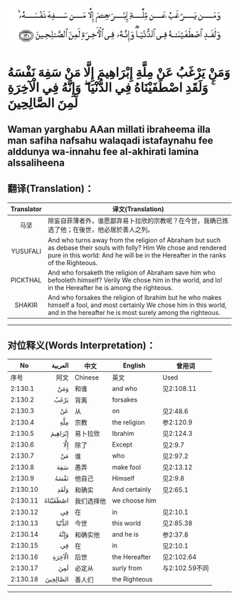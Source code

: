 ![002:130](images/002_130.gif)

#   وَمَنْ يَرْغَبُ عَنْ مِلَّةِ إِبْرَاهِيمَ إِلَّا مَنْ سَفِهَ نَفْسَهُ ۚ وَلَقَدِ اصْطَفَيْنَاهُ فِي الدُّنْيَا ۖ وَإِنَّهُ فِي الْآخِرَةِ لَمِنَ الصَّالِحِينَ 

## Waman yarghabu AAan millati ibraheema illa man safiha nafsahu walaqadi istafaynahu fee alddunya wa-innahu fee al-akhirati lamina alssaliheena

## 翻译(Translation)：

| Translator | 译文(Translation)                                            |
|:----------:| ------------------------------------------------------------ |
| 马坚       | 除妄自菲薄者外，谁愿鄙弃易卜拉欣的宗教呢？在今世，我确已拣选了他；在後世，他必居於善人之列。 |
| YUSUFALI   | And who turns away from the religion of Abraham but such as debase their souls with folly? Him We chose and rendered pure in this world: And he will be in the Hereafter in the ranks of the Righteous. |
| PICKTHAL   | And who forsaketh the religion of Abraham save him who befooleth himself? Verily We chose him in the world, and lo! in the Hereafter he is among the righteous. |
| SHAKIR     | And who forsakes the religion of Ibrahim but he who makes himself a fool, and most certainly We chose him in this world, and in the hereafter he is most surely among the righteous. |

---

## 对位释义(Words Interpretation)：

| No       |  العربية | 中文       | English       | 曾用词         |
| -------- | -------: | ---------- | ------------- | -------------- |
| 序号     |     阿文 | Chinese    | 英文          | Used           |
| 2:130.1  |      وَمَنْ | 和谁       | and who       | 见2:108.11     |
| 2:130.2  |     يَرْغَبُ | 背离       | forsakes      |                |
| 2:130.3  |       عَنْ | 从         | on            | 见2:48.6       |
| 2:130.4  |      مِلَّةِ | 宗教       | the religion  | 参2:120.9      |
| 2:130.5  |  إِبْرَاهِيمَ | 易卜拉欣   | Ibrahim       | 见2:124.3      |
| 2:130.6  |      إِلَّا | 除了       | Except        | 见2:9.7        |
| 2:130.7  |       مَنْ | 谁         | who           | 见2:97.2       |
| 2:130.8  |      سَفِهَ | 愚弄       | make fool     | 见2:13.12      |
| 2:130.9  |     نَفْسَهُ | 他自己     | Himself       | 见2:9.8        |
| 2:130.10 |     وَلَقَدِ | 和确实     | And certainly | 见2:65.1       |
| 2:130.11 | اصْطَفَيْنَاهُ | 我们选择他 | we choose him |                |
| 2:130.12 |       فِي | 在         | in            | 见2:10.1       |
| 2:130.13 |   الدُّنْيَا | 今世       | this world    | 见2:85.38      |
| 2:130.14 |     وَإِنَّهُ | 和确实他   | and he is     | 参2:37.8       |
| 2:130.15 |       فِي | 在         | in            | 见2:10.1       |
| 2:130.16 |   الْآخِرَةِ | 后世       | the Hereafter | 见2:102.64     |
| 2:130.17 |      لَمِنَ | 必定从     | surly from    | 与2:102.59不同 |
| 2:130.18 | الصَّالِحِينَ | 善人们     | the Righteous |                |

---
